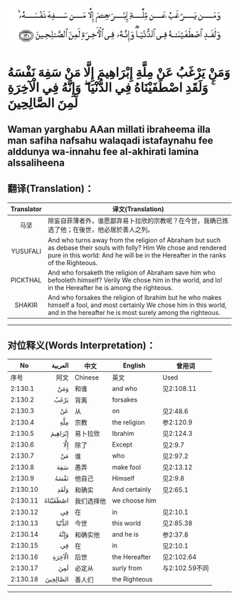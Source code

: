 ![002:130](images/002_130.gif)

#   وَمَنْ يَرْغَبُ عَنْ مِلَّةِ إِبْرَاهِيمَ إِلَّا مَنْ سَفِهَ نَفْسَهُ ۚ وَلَقَدِ اصْطَفَيْنَاهُ فِي الدُّنْيَا ۖ وَإِنَّهُ فِي الْآخِرَةِ لَمِنَ الصَّالِحِينَ 

## Waman yarghabu AAan millati ibraheema illa man safiha nafsahu walaqadi istafaynahu fee alddunya wa-innahu fee al-akhirati lamina alssaliheena

## 翻译(Translation)：

| Translator | 译文(Translation)                                            |
|:----------:| ------------------------------------------------------------ |
| 马坚       | 除妄自菲薄者外，谁愿鄙弃易卜拉欣的宗教呢？在今世，我确已拣选了他；在後世，他必居於善人之列。 |
| YUSUFALI   | And who turns away from the religion of Abraham but such as debase their souls with folly? Him We chose and rendered pure in this world: And he will be in the Hereafter in the ranks of the Righteous. |
| PICKTHAL   | And who forsaketh the religion of Abraham save him who befooleth himself? Verily We chose him in the world, and lo! in the Hereafter he is among the righteous. |
| SHAKIR     | And who forsakes the religion of Ibrahim but he who makes himself a fool, and most certainly We chose him in this world, and in the hereafter he is most surely among the righteous. |

---

## 对位释义(Words Interpretation)：

| No       |  العربية | 中文       | English       | 曾用词         |
| -------- | -------: | ---------- | ------------- | -------------- |
| 序号     |     阿文 | Chinese    | 英文          | Used           |
| 2:130.1  |      وَمَنْ | 和谁       | and who       | 见2:108.11     |
| 2:130.2  |     يَرْغَبُ | 背离       | forsakes      |                |
| 2:130.3  |       عَنْ | 从         | on            | 见2:48.6       |
| 2:130.4  |      مِلَّةِ | 宗教       | the religion  | 参2:120.9      |
| 2:130.5  |  إِبْرَاهِيمَ | 易卜拉欣   | Ibrahim       | 见2:124.3      |
| 2:130.6  |      إِلَّا | 除了       | Except        | 见2:9.7        |
| 2:130.7  |       مَنْ | 谁         | who           | 见2:97.2       |
| 2:130.8  |      سَفِهَ | 愚弄       | make fool     | 见2:13.12      |
| 2:130.9  |     نَفْسَهُ | 他自己     | Himself       | 见2:9.8        |
| 2:130.10 |     وَلَقَدِ | 和确实     | And certainly | 见2:65.1       |
| 2:130.11 | اصْطَفَيْنَاهُ | 我们选择他 | we choose him |                |
| 2:130.12 |       فِي | 在         | in            | 见2:10.1       |
| 2:130.13 |   الدُّنْيَا | 今世       | this world    | 见2:85.38      |
| 2:130.14 |     وَإِنَّهُ | 和确实他   | and he is     | 参2:37.8       |
| 2:130.15 |       فِي | 在         | in            | 见2:10.1       |
| 2:130.16 |   الْآخِرَةِ | 后世       | the Hereafter | 见2:102.64     |
| 2:130.17 |      لَمِنَ | 必定从     | surly from    | 与2:102.59不同 |
| 2:130.18 | الصَّالِحِينَ | 善人们     | the Righteous |                |

---
